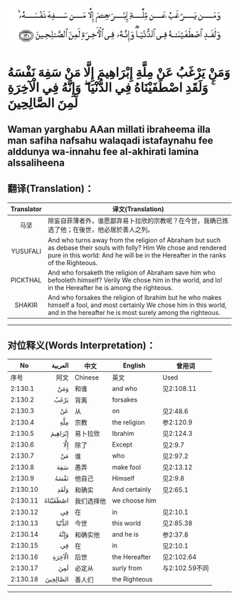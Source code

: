 ![002:130](images/002_130.gif)

#   وَمَنْ يَرْغَبُ عَنْ مِلَّةِ إِبْرَاهِيمَ إِلَّا مَنْ سَفِهَ نَفْسَهُ ۚ وَلَقَدِ اصْطَفَيْنَاهُ فِي الدُّنْيَا ۖ وَإِنَّهُ فِي الْآخِرَةِ لَمِنَ الصَّالِحِينَ 

## Waman yarghabu AAan millati ibraheema illa man safiha nafsahu walaqadi istafaynahu fee alddunya wa-innahu fee al-akhirati lamina alssaliheena

## 翻译(Translation)：

| Translator | 译文(Translation)                                            |
|:----------:| ------------------------------------------------------------ |
| 马坚       | 除妄自菲薄者外，谁愿鄙弃易卜拉欣的宗教呢？在今世，我确已拣选了他；在後世，他必居於善人之列。 |
| YUSUFALI   | And who turns away from the religion of Abraham but such as debase their souls with folly? Him We chose and rendered pure in this world: And he will be in the Hereafter in the ranks of the Righteous. |
| PICKTHAL   | And who forsaketh the religion of Abraham save him who befooleth himself? Verily We chose him in the world, and lo! in the Hereafter he is among the righteous. |
| SHAKIR     | And who forsakes the religion of Ibrahim but he who makes himself a fool, and most certainly We chose him in this world, and in the hereafter he is most surely among the righteous. |

---

## 对位释义(Words Interpretation)：

| No       |  العربية | 中文       | English       | 曾用词         |
| -------- | -------: | ---------- | ------------- | -------------- |
| 序号     |     阿文 | Chinese    | 英文          | Used           |
| 2:130.1  |      وَمَنْ | 和谁       | and who       | 见2:108.11     |
| 2:130.2  |     يَرْغَبُ | 背离       | forsakes      |                |
| 2:130.3  |       عَنْ | 从         | on            | 见2:48.6       |
| 2:130.4  |      مِلَّةِ | 宗教       | the religion  | 参2:120.9      |
| 2:130.5  |  إِبْرَاهِيمَ | 易卜拉欣   | Ibrahim       | 见2:124.3      |
| 2:130.6  |      إِلَّا | 除了       | Except        | 见2:9.7        |
| 2:130.7  |       مَنْ | 谁         | who           | 见2:97.2       |
| 2:130.8  |      سَفِهَ | 愚弄       | make fool     | 见2:13.12      |
| 2:130.9  |     نَفْسَهُ | 他自己     | Himself       | 见2:9.8        |
| 2:130.10 |     وَلَقَدِ | 和确实     | And certainly | 见2:65.1       |
| 2:130.11 | اصْطَفَيْنَاهُ | 我们选择他 | we choose him |                |
| 2:130.12 |       فِي | 在         | in            | 见2:10.1       |
| 2:130.13 |   الدُّنْيَا | 今世       | this world    | 见2:85.38      |
| 2:130.14 |     وَإِنَّهُ | 和确实他   | and he is     | 参2:37.8       |
| 2:130.15 |       فِي | 在         | in            | 见2:10.1       |
| 2:130.16 |   الْآخِرَةِ | 后世       | the Hereafter | 见2:102.64     |
| 2:130.17 |      لَمِنَ | 必定从     | surly from    | 与2:102.59不同 |
| 2:130.18 | الصَّالِحِينَ | 善人们     | the Righteous |                |

---
